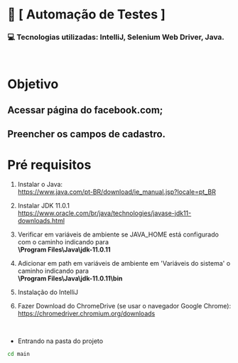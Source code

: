 <h1>🚀 [   Automação de Testes   ] </h1>

###  💻 Tecnologias utilizadas: IntelliJ, Selenium Web Driver, Java.

<br>

# Objetivo
## Acessar página do facebook.com;
## Preencher os campos de cadastro.



# Pré requisitos

1. Instalar o Java: <br>
https://www.java.com/pt-BR/download/ie_manual.jsp?locale=pt_BR

2. Instalar JDK 11.0.1<br>
https://www.oracle.com/br/java/technologies/javase-jdk11-downloads.html

3. Verificar em variáveis de ambiente se  JAVA_HOME está configurado com o caminho indicando para<br> 
<b>\Program Files\Java\jdk-11.0.11</b>

4. Adicionar em path em variáveis de ambiente em 'Variáveis do sistema' o caminho indicando para<br>
<b>\Program Files\Java\jdk-11.0.11\bin </b>

5. Instalação do IntelliJ

6. Fazer Download do ChromeDrive (se usar o navegador Google Chrome): 
https://chromedriver.chromium.org/downloads<br>

<br>

- Entrando na pasta do projeto
 ```bash
cd main
 ```
